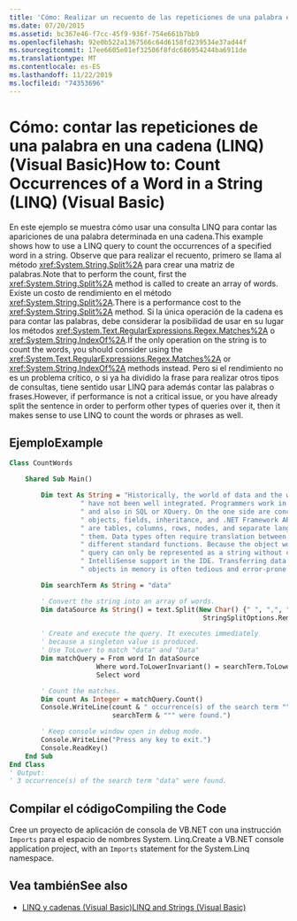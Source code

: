 ```yaml
---
title: 'Cómo: Realizar un recuento de las repeticiones de una palabra en una cadena (LINQ)'
ms.date: 07/20/2015
ms.assetid: bc367e46-f7cc-45f9-936f-754e661b7bb9
ms.openlocfilehash: 92e0b522a1367566c64d6158fd239534e37ad44f
ms.sourcegitcommit: 17ee6605e01ef32506f8fdc686954244ba6911de
ms.translationtype: MT
ms.contentlocale: es-ES
ms.lasthandoff: 11/22/2019
ms.locfileid: "74353696"
---
```

# <a name="how-to-count-occurrences-of-a-word-in-a-string-linq-visual-basic"></a><span data-ttu-id="cb78d-102">Cómo: contar las repeticiones de una palabra en una cadena (LINQ) (Visual Basic)</span><span class="sxs-lookup"><span data-stu-id="cb78d-102">How to: Count Occurrences of a Word in a String (LINQ) (Visual Basic)</span></span>

<span data-ttu-id="cb78d-103">En este ejemplo se muestra cómo usar una consulta LINQ para contar las apariciones de una palabra determinada en una cadena.</span><span class="sxs-lookup"><span data-stu-id="cb78d-103">This example shows how to use a LINQ query to count the occurrences of a specified word in a string.</span></span> <span data-ttu-id="cb78d-104">Observe que para realizar el recuento, primero se llama al método <xref:System.String.Split%2A> para crear una matriz de palabras.</span><span class="sxs-lookup"><span data-stu-id="cb78d-104">Note that to perform the count, first the <xref:System.String.Split%2A> method is called to create an array of words.</span></span> <span data-ttu-id="cb78d-105">Existe un costo de rendimiento en el método <xref:System.String.Split%2A>.</span><span class="sxs-lookup"><span data-stu-id="cb78d-105">There is a performance cost to the <xref:System.String.Split%2A> method.</span></span> <span data-ttu-id="cb78d-106">Si la única operación de la cadena es para contar las palabras, debe considerar la posibilidad de usar en su lugar los métodos <xref:System.Text.RegularExpressions.Regex.Matches%2A> o <xref:System.String.IndexOf%2A>.</span><span class="sxs-lookup"><span data-stu-id="cb78d-106">If the only operation on the string is to count the words, you should consider using the <xref:System.Text.RegularExpressions.Regex.Matches%2A> or <xref:System.String.IndexOf%2A> methods instead.</span></span> <span data-ttu-id="cb78d-107">Pero si el rendimiento no es un problema crítico, o si ya ha dividido la frase para realizar otros tipos de consultas, tiene sentido usar LINQ para además contar las palabras o frases.</span><span class="sxs-lookup"><span data-stu-id="cb78d-107">However, if performance is not a critical issue, or you have already split the sentence in order to perform other types of queries over it, then it makes sense to use LINQ to count the words or phrases as well.</span></span>

## <a name="example"></a><span data-ttu-id="cb78d-108">Ejemplo</span><span class="sxs-lookup"><span data-stu-id="cb78d-108">Example</span></span>

```vb
Class CountWords

    Shared Sub Main()

        Dim text As String = "Historically, the world of data and the world of objects" &
                  " have not been well integrated. Programmers work in C# or Visual Basic" &
                  " and also in SQL or XQuery. On the one side are concepts such as classes," &
                  " objects, fields, inheritance, and .NET Framework APIs. On the other side" &
                  " are tables, columns, rows, nodes, and separate languages for dealing with" &
                  " them. Data types often require translation between the two worlds; there are" &
                  " different standard functions. Because the object world has no notion of query, a" &
                  " query can only be represented as a string without compile-time type checking or" &
                  " IntelliSense support in the IDE. Transferring data from SQL tables or XML trees to" &
                  " objects in memory is often tedious and error-prone."

        Dim searchTerm As String = "data"

        ' Convert the string into an array of words.
        Dim dataSource As String() = text.Split(New Char() {" ", ",", ".", ";", ":"},
                                                 StringSplitOptions.RemoveEmptyEntries)

        ' Create and execute the query. It executes immediately
        ' because a singleton value is produced.
        ' Use ToLower to match "data" and "Data"
        Dim matchQuery = From word In dataSource
                      Where word.ToLowerInvariant() = searchTerm.ToLowerInvariant()
                      Select word

        ' Count the matches.
        Dim count As Integer = matchQuery.Count()
        Console.WriteLine(count & " occurrence(s) of the search term """ &
                          searchTerm & """ were found.")

        ' Keep console window open in debug mode.
        Console.WriteLine("Press any key to exit.")
        Console.ReadKey()
    End Sub
End Class
' Output:
' 3 occurrence(s) of the search term "data" were found.
```

## <a name="compiling-the-code"></a><span data-ttu-id="cb78d-109">Compilar el código</span><span class="sxs-lookup"><span data-stu-id="cb78d-109">Compiling the Code</span></span>

<span data-ttu-id="cb78d-110">Cree un proyecto de aplicación de consola de VB.NET con una instrucción `Imports` para el espacio de nombres System. Linq.</span><span class="sxs-lookup"><span data-stu-id="cb78d-110">Create a VB.NET console application project, with an `Imports` statement for the System.Linq namespace.</span></span>

## <a name="see-also"></a><span data-ttu-id="cb78d-111">Vea también</span><span class="sxs-lookup"><span data-stu-id="cb78d-111">See also</span></span>

- [<span data-ttu-id="cb78d-112">LINQ y cadenas (Visual Basic)</span><span class="sxs-lookup"><span data-stu-id="cb78d-112">LINQ and Strings (Visual Basic)</span></span>](../../../../visual-basic/programming-guide/concepts/linq/linq-and-strings.md)
